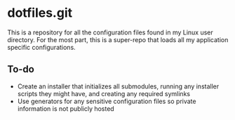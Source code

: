 dotfiles.git
============
This is a repository for all the configuration files found in my Linux user directory. For the most part, this is a super-repo that loads all my application specific configurations.

To-do
-----
* Create an installer that initializes all submodules, running any installer scripts they might have, and creating any required symlinks
* Use generators for any sensitive configuration files so private information is not publicly hosted
